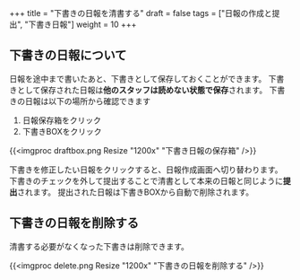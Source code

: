 +++
title = "下書きの日報を清書する"
draft = false
tags = ["日報の作成と提出", "下書き日報"]
weight = 10
+++

## 下書きの日報について

日報を途中まで書いたあと、下書きとして保存しておくことができます。
下書きとして保存された日報は**他のスタッフは読めない状態で保存**されます。
下書きの日報は以下の場所から確認できます

1. 日報保存箱をクリック
1. 下書きBOXをクリック

{{<imgproc draftbox.png Resize "1200x" "下書き日報の保存箱" />}}

下書きを修正したい日報をクリックすると、日報作成画面へ切り替わります。
下書きのチェックを外して提出することで清書として本来の日報と同じように**提出**されます。
提出された日報は下書きBOXから自動で削除されます。

## 下書きの日報を削除する

清書する必要がなくなった下書きは削除できます。

{{<imgproc delete.png Resize "1200x" "下書きの日報を削除する" />}}
